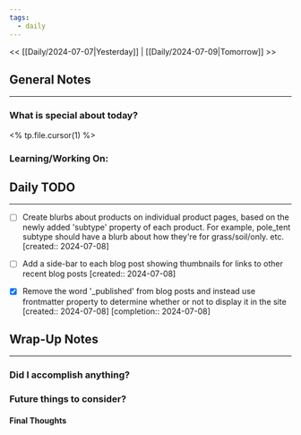 ```yaml
---
tags:
  - daily
---
```

<< [[Daily/2024-07-07|Yesterday]] |  [[Daily/2024-07-09|Tomorrow]] >>

## General Notes
---
### What is special about today?
<% tp.file.cursor(1) %>

### Learning/Working On:



## Daily TODO
---
- [ ] Create blurbs about products on individual product pages, based on the newly added 'subtype' property of each product.  For example, pole_tent subtype should have a blurb about how they're for grass/soil/only. etc.  [created:: 2024-07-08]
- [ ] Add a side-bar to each blog post showing thumbnails for links to other recent blog posts  [created:: 2024-07-08]

- [x] Remove the word '_published' from blog posts and instead use frontmatter property to determine whether or not to display it in the site  [created:: 2024-07-08]  [completion:: 2024-07-08]
## Wrap-Up Notes
---
### Did I accomplish anything?
### Future things to consider?
#### Final Thoughts

